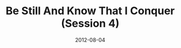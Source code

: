 ---
title: "Be Still And Know That I Conquer (Session 4)"
speaker: "Mitch Kim"
date: "2012-08-04"
sermonUrl: "//35.190.93.184/sermons/20120804_retreat_4_mitch_kim_be_still_and_know_that_i_conquer.mp3"
---